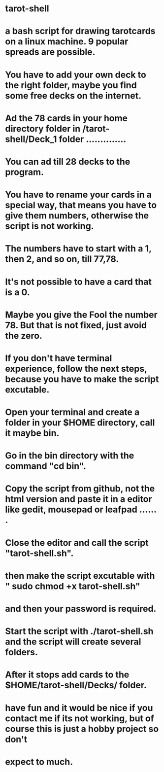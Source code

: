 #  tarot-shell
#  a bash script for drawing tarotcards on a linux machine. 9 popular spreads are possible. 
#  You have to add your own deck to the right folder, maybe you find some free decks on the internet. 
# Ad the 78 cards in your home directory folder in /tarot-shell/Deck_1 folder ..............
# You can ad till 28 decks to the program.
#
# You have to rename your cards in a special way, that means you have to give them numbers, otherwise the script is not working.
# The numbers have to start with a 1, then 2, and so on, till 77,78. 
# It's not possible to have a card that is a 0.
# Maybe you give the Fool the number 78. But that is not fixed, just avoid the zero.

# If you don't have terminal experience, follow the next steps, because you have to make the script excutable.
# Open your terminal and create a folder in your $HOME directory, call it maybe bin.
# Go in the bin directory with the command "cd bin".
# Copy the script from github, not the html version and paste it in a editor like gedit, mousepad or leafpad ...... .
# Close the editor and call the script "tarot-shell.sh".
# then make the script excutable with " sudo chmod +x tarot-shell.sh"
# and then your password is required.
# Start the script with ./tarot-shell.sh  and the script will create several folders.
# After it stops add cards to the $HOME/tarot-shell/Decks/ folder.
#
# have fun and it would be nice if you contact me if its not working, but of course this is just a hobby project so don't
# expect to much. 
# 


